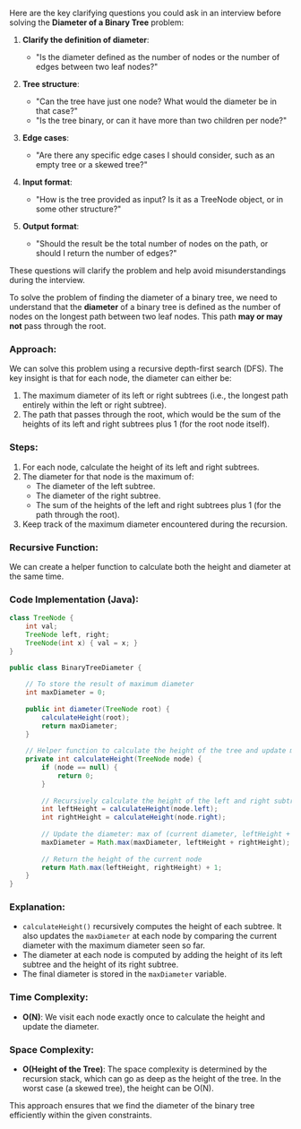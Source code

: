 Here are the key clarifying questions you could ask in an interview before solving the **Diameter of a Binary Tree** problem:

1. **Clarify the definition of diameter**:  
   - "Is the diameter defined as the number of nodes or the number of edges between two leaf nodes?"

2. **Tree structure**:  
   - "Can the tree have just one node? What would the diameter be in that case?"
   - "Is the tree binary, or can it have more than two children per node?"

3. **Edge cases**:  
   - "Are there any specific edge cases I should consider, such as an empty tree or a skewed tree?"

4. **Input format**:  
   - "How is the tree provided as input? Is it as a TreeNode object, or in some other structure?"

5. **Output format**:  
   - "Should the result be the total number of nodes on the path, or should I return the number of edges?"

These questions will clarify the problem and help avoid misunderstandings during the interview.

To solve the problem of finding the diameter of a binary tree, we need to understand that the **diameter** of a binary tree is defined as the number of nodes on the longest path between two leaf nodes. This path **may or may not** pass through the root.

### Approach:
We can solve this problem using a recursive depth-first search (DFS). The key insight is that for each node, the diameter can either be:
1. The maximum diameter of its left or right subtrees (i.e., the longest path entirely within the left or right subtree).
2. The path that passes through the root, which would be the sum of the heights of its left and right subtrees plus 1 (for the root node itself).

### Steps:
1. For each node, calculate the height of its left and right subtrees.
2. The diameter for that node is the maximum of:
   - The diameter of the left subtree.
   - The diameter of the right subtree.
   - The sum of the heights of the left and right subtrees plus 1 (for the path through the root).
3. Keep track of the maximum diameter encountered during the recursion.

### Recursive Function:
We can create a helper function to calculate both the height and diameter at the same time.

### Code Implementation (Java):

```java
class TreeNode {
    int val;
    TreeNode left, right;
    TreeNode(int x) { val = x; }
}

public class BinaryTreeDiameter {
    
    // To store the result of maximum diameter
    int maxDiameter = 0;
    
    public int diameter(TreeNode root) {
        calculateHeight(root);
        return maxDiameter;
    }
    
    // Helper function to calculate the height of the tree and update maxDiameter
    private int calculateHeight(TreeNode node) {
        if (node == null) {
            return 0;
        }
        
        // Recursively calculate the height of the left and right subtrees
        int leftHeight = calculateHeight(node.left);
        int rightHeight = calculateHeight(node.right);
        
        // Update the diameter: max of (current diameter, leftHeight + rightHeight)
        maxDiameter = Math.max(maxDiameter, leftHeight + rightHeight);
        
        // Return the height of the current node
        return Math.max(leftHeight, rightHeight) + 1;
    }
}
```

### Explanation:
- `calculateHeight()` recursively computes the height of each subtree. It also updates the `maxDiameter` at each node by comparing the current diameter with the maximum diameter seen so far.
- The diameter at each node is computed by adding the height of its left subtree and the height of its right subtree.
- The final diameter is stored in the `maxDiameter` variable.

### Time Complexity:
- **O(N)**: We visit each node exactly once to calculate the height and update the diameter.

### Space Complexity:
- **O(Height of the Tree)**: The space complexity is determined by the recursion stack, which can go as deep as the height of the tree. In the worst case (a skewed tree), the height can be O(N).

This approach ensures that we find the diameter of the binary tree efficiently within the given constraints.